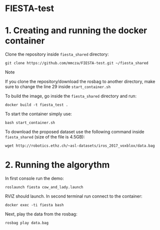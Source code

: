 # FIESTA-test

# 1. Creating and running the docker container

Clone the repository inside `fiesta_shared` directory:
```Shell
git clone https://github.com/mmcza/FIESTA-test.git ~/fiesta_shared
```

> [!NOTE]  
> If you clone the repository/download the rosbag to another directory, make sure to change the line 29 inside `start_container.sh`

To build the image, go inside the `fiesta_shared` directory and run:
```Shell
docker build -t fiesta_test .
```

To start the container simply use:
```Shell
bash start_container.sh
```

To download the proposed dataset use the following command inside `fiesta_shared` (size of the file is 4.5GB):
```Shell
wget http://robotics.ethz.ch/~asl-datasets/iros_2017_voxblox/data.bag
```

# 2. Running the algorythm

In first console run the demo:
```Shell
roslaunch fiesta cow_and_lady.launch
```
RVIZ should launch. In second terminal run connect to the container:
```Shell
docker exec -ti fiesta bash
```
Next, play the data from the rosbag:
```Shell
rosbag play data.bag
```